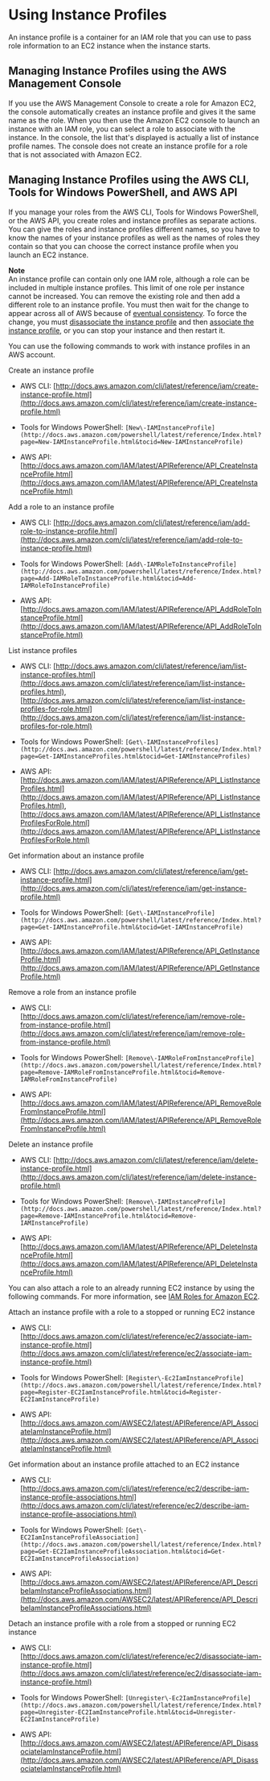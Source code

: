 # Using Instance Profiles<a name="id_roles_use_switch-role-ec2_instance-profiles"></a>

An instance profile is a container for an IAM role that you can use to pass role information to an EC2 instance when the instance starts\.

## Managing Instance Profiles using the AWS Management Console<a name="instance-profiles-manage-console"></a>

If you use the AWS Management Console to create a role for Amazon EC2, the console automatically creates an instance profile and gives it the same name as the role\. When you then use the Amazon EC2 console to launch an instance with an IAM role, you can select a role to associate with the instance\. In the console, the list that's displayed is actually a list of instance profile names\. The console does not create an instance profile for a role that is not associated with Amazon EC2\.

## Managing Instance Profiles using the AWS CLI, Tools for Windows PowerShell, and AWS API<a name="instance-profiles-manage-cli-api"></a>

If you manage your roles from the AWS CLI, Tools for Windows PowerShell, or the AWS API, you create roles and instance profiles as separate actions\. You can give the roles and instance profiles different names, so you have to know the names of your instance profiles as well as the names of roles they contain so that you can choose the correct instance profile when you launch an EC2 instance\. 

**Note**  
An instance profile can contain only one IAM role, although a role can be included in multiple instance profiles\. This limit of one role per instance cannot be increased\. You can remove the existing role and then add a different role to an instance profile\. You must then wait for the change to appear across all of AWS because of [eventual consistency](https://en.wikipedia.org/wiki/Eventual_consistency)\. To force the change, you must [disassociate the instance profile](http://docs.aws.amazon.com/AWSEC2/latest/APIReference/API_DisassociateIamInstanceProfile.html) and then [associate the instance profile](http://docs.aws.amazon.com/AWSEC2/latest/APIReference/API_AssociateIamInstanceProfile.html), or you can stop your instance and then restart it\. 

You can use the following commands to work with instance profiles in an AWS account\.

Create an instance profile

+ AWS CLI: [http://docs.aws.amazon.com/cli/latest/reference/iam/create-instance-profile.html](http://docs.aws.amazon.com/cli/latest/reference/iam/create-instance-profile.html)

+ Tools for Windows PowerShell: `[New\-IAMInstanceProfile](http://docs.aws.amazon.com/powershell/latest/reference/Index.html?page=New-IAMInstanceProfile.html&tocid=New-IAMInstanceProfile)`

+ AWS API: [http://docs.aws.amazon.com/IAM/latest/APIReference/API_CreateInstanceProfile.html](http://docs.aws.amazon.com/IAM/latest/APIReference/API_CreateInstanceProfile.html) 

Add a role to an instance profile

+ AWS CLI: [http://docs.aws.amazon.com/cli/latest/reference/iam/add-role-to-instance-profile.html](http://docs.aws.amazon.com/cli/latest/reference/iam/add-role-to-instance-profile.html) 

+ Tools for Windows PowerShell: `[Add\-IAMRoleToInstanceProfile](http://docs.aws.amazon.com/powershell/latest/reference/Index.html?page=Add-IAMRoleToInstanceProfile.html&tocid=Add-IAMRoleToInstanceProfile)`

+ AWS API: [http://docs.aws.amazon.com/IAM/latest/APIReference/API_AddRoleToInstanceProfile.html](http://docs.aws.amazon.com/IAM/latest/APIReference/API_AddRoleToInstanceProfile.html) 

List instance profiles

+ AWS CLI: [http://docs.aws.amazon.com/cli/latest/reference/iam/list-instance-profiles.html](http://docs.aws.amazon.com/cli/latest/reference/iam/list-instance-profiles.html), [http://docs.aws.amazon.com/cli/latest/reference/iam/list-instance-profiles-for-role.html](http://docs.aws.amazon.com/cli/latest/reference/iam/list-instance-profiles-for-role.html) 

+ Tools for Windows PowerShell: `[Get\-IAMInstanceProfiles](http://docs.aws.amazon.com/powershell/latest/reference/Index.html?page=Get-IAMInstanceProfiles.html&tocid=Get-IAMInstanceProfiles)`

+ AWS API: [http://docs.aws.amazon.com/IAM/latest/APIReference/API_ListInstanceProfiles.html](http://docs.aws.amazon.com/IAM/latest/APIReference/API_ListInstanceProfiles.html), [http://docs.aws.amazon.com/IAM/latest/APIReference/API_ListInstanceProfilesForRole.html](http://docs.aws.amazon.com/IAM/latest/APIReference/API_ListInstanceProfilesForRole.html) 

Get information about an instance profile

+ AWS CLI: [http://docs.aws.amazon.com/cli/latest/reference/iam/get-instance-profile.html](http://docs.aws.amazon.com/cli/latest/reference/iam/get-instance-profile.html) 

+ Tools for Windows PowerShell: `[Get\-IAMInstanceProfile](http://docs.aws.amazon.com/powershell/latest/reference/Index.html?page=Get-IAMInstanceProfile.html&tocid=Get-IAMInstanceProfile)`

+ AWS API: [http://docs.aws.amazon.com/IAM/latest/APIReference/API_GetInstanceProfile.html](http://docs.aws.amazon.com/IAM/latest/APIReference/API_GetInstanceProfile.html) 

Remove a role from an instance profile

+ AWS CLI: [http://docs.aws.amazon.com/cli/latest/reference/iam/remove-role-from-instance-profile.html](http://docs.aws.amazon.com/cli/latest/reference/iam/remove-role-from-instance-profile.html) 

+ Tools for Windows PowerShell: `[Remove\-IAMRoleFromInstanceProfile](http://docs.aws.amazon.com/powershell/latest/reference/Index.html?page=Remove-IAMRoleFromInstanceProfile.html&tocid=Remove-IAMRoleFromInstanceProfile)`

+ AWS API: [http://docs.aws.amazon.com/IAM/latest/APIReference/API_RemoveRoleFromInstanceProfile.html](http://docs.aws.amazon.com/IAM/latest/APIReference/API_RemoveRoleFromInstanceProfile.html) 

Delete an instance profile

+ AWS CLI: [http://docs.aws.amazon.com/cli/latest/reference/iam/delete-instance-profile.html](http://docs.aws.amazon.com/cli/latest/reference/iam/delete-instance-profile.html) 

+ Tools for Windows PowerShell: `[Remove\-IAMInstanceProfile](http://docs.aws.amazon.com/powershell/latest/reference/Index.html?page=Remove-IAMInstanceProfile.html&tocid=Remove-IAMInstanceProfile)`

+ AWS API: [http://docs.aws.amazon.com/IAM/latest/APIReference/API_DeleteInstanceProfile.html](http://docs.aws.amazon.com/IAM/latest/APIReference/API_DeleteInstanceProfile.html) 

You can also attach a role to an already running EC2 instance by using the following commands\. For more information, see [IAM Roles for Amazon EC2](http://docs.aws.amazon.com/AWSEC2/latest/UserGuide/iam-roles-for-amazon-ec2.html#attach-iam-role)\.

Attach an instance profile with a role to a stopped or running EC2 instance

+ AWS CLI: [http://docs.aws.amazon.com/cli/latest/reference/ec2/associate-iam-instance-profile.html](http://docs.aws.amazon.com/cli/latest/reference/ec2/associate-iam-instance-profile.html) 

+ Tools for Windows PowerShell: `[Register\-Ec2IamInstanceProfile](http://docs.aws.amazon.com/powershell/latest/reference/Index.html?page=Register-EC2IamInstanceProfile.html&tocid=Register-EC2IamInstanceProfile)`

+ AWS API: [http://docs.aws.amazon.com/AWSEC2/latest/APIReference/API_AssociateIamInstanceProfile.html](http://docs.aws.amazon.com/AWSEC2/latest/APIReference/API_AssociateIamInstanceProfile.html) 

Get information about an instance profile attached to an EC2 instance

+ AWS CLI: [http://docs.aws.amazon.com/cli/latest/reference/ec2/describe-iam-instance-profile-associations.html](http://docs.aws.amazon.com/cli/latest/reference/ec2/describe-iam-instance-profile-associations.html) 

+ Tools for Windows PowerShell: `[Get\-EC2IamInstanceProfileAssociation](http://docs.aws.amazon.com/powershell/latest/reference/Index.html?page=Get-EC2IamInstanceProfileAssociation.html&tocid=Get-EC2IamInstanceProfileAssociation)`

+ AWS API: [http://docs.aws.amazon.com/AWSEC2/latest/APIReference/API_DescribeIamInstanceProfileAssociations.html](http://docs.aws.amazon.com/AWSEC2/latest/APIReference/API_DescribeIamInstanceProfileAssociations.html) 

Detach an instance profile with a role from a stopped or running EC2 instance

+ AWS CLI: [http://docs.aws.amazon.com/cli/latest/reference/ec2/disassociate-iam-instance-profile.html](http://docs.aws.amazon.com/cli/latest/reference/ec2/disassociate-iam-instance-profile.html) 

+ Tools for Windows PowerShell: `[Unregister\-Ec2IamInstanceProfile](http://docs.aws.amazon.com/powershell/latest/reference/Index.html?page=Unregister-EC2IamInstanceProfile.html&tocid=Unregister-EC2IamInstanceProfile)`

+ AWS API: [http://docs.aws.amazon.com/AWSEC2/latest/APIReference/API_DisassociateIamInstanceProfile.html](http://docs.aws.amazon.com/AWSEC2/latest/APIReference/API_DisassociateIamInstanceProfile.html) 